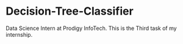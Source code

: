 # Decision-Tree-Classifier
Data Science Intern at Prodigy InfoTech. This is the Third task of my internship.

